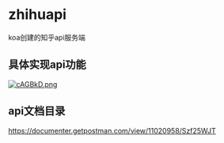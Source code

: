 # zhihuapi
koa创建的知乎api服务端
## 具体实现api功能
[![cAGBkD.png](https://z3.ax1x.com/2021/03/31/cAGBkD.png)](https://imgtu.com/i/cAGBkD)

## api文档目录
https://documenter.getpostman.com/view/11020958/Szf25WJT
